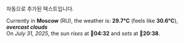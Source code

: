 
자동으로 추가된 텍스트입니다.

<!--START_SECTION:weather:moscow-->
Currently in **Moscow** (RU), the weather is: **29.7°C** (feels like **30.6°C**), ***overcast clouds***<br/>
On *July 31, 2025*, the *sun rises* at 🌅**04:32** and *sets* at 🌇**20:38**.
<!--END_SECTION:weather-->
